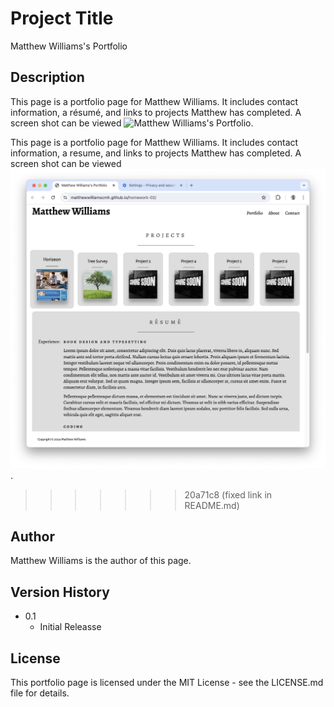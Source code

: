 # Project Title

Matthew Williams's Portfolio

## Description

This page is a portfolio page for Matthew Williams. It includes contact information, a résumé, and links to projects Matthew has completed. A screen shot can be viewed ![Matthew Williams's Portfolio](./assets/portfolio.jpg).

This page is a portfolio page for Matthew Williams. It includes contact information, a resume, and links to projects Matthew has completed. A screen shot can be viewed ![Matthew Williams's Portfolio](./assets/matthew-williams-portfolio.jpg).
>>>>>>> 20a71c8 (fixed link in README.md)

## Author

Matthew Williams is the author of this page.

## Version History

* 0.1
    * Initial Releasse

## License

This portfolio page is licensed under the MIT License - see the LICENSE.md file for details.
